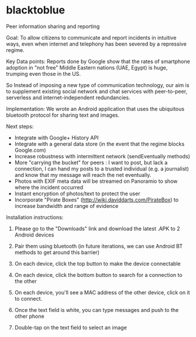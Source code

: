 blacktoblue
===========

Peer information sharing and reporting

Goal: To allow citizens to communicate and report incidents in intuitive ways, even when internet and telephony has been severed by a repressive regime.

Key Data points: Reports done by Google show that the rates of smartphone adoption in "not free" Middle Eastern nations (UAE, Egypt) is huge, trumping even those in the US.  

So Instead of imposing a new type of communication technology, our aim is to supplement existing social network and chat services with peer-to-peer, serverless and internet-independent redundancies.

Implementation: We wrote an Android application that uses the ubiquitous bluetooth protocol for sharing text and images.

Next steps:
- Integrate with Google+ History API
- Integrate with a general data store (in the event that the regime blocks Google.com)
- Increase robustness with intermittent network (sendEventually methods)
- More "carrying the bucket" for peers : I want to post, but lack a connection, I can hand my posts to a trusted individual (e.g. a journalist) and know that my message will reach the net eventually.
- Photos with EXIF meta data will be streamed on Panoramio to show where the incident occurred 
- Instant encryption of photos/text to protect the user 
- Incorporate "Pirate Boxes" (http://wiki.daviddarts.com/PirateBox) to increase bandwidth and range of evidence

Installation instructions:

1. Please go to the "Downloads" link and download the latest .APK to 2 Android devices

2. Pair them using bluetooth (in future iterations, we can use Android BT methods to get around this barrier)

3. On each device, click the top button to make the device connectable

4. On each device, click the bottom button to search for a connection to the other

5. On each device, you'll see a MAC address of the other device, click on it to connect.

6. Once the text field is white, you can type messages and push to the other phone

7. Double-tap on the text field to select an image